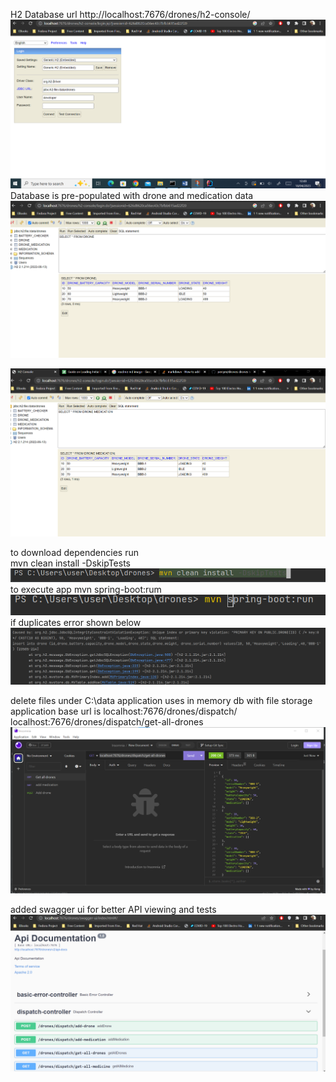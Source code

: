 H2 Database url
http://localhost:7676/drones/h2-console/
![img_5.png](img_5.png)
Database is pre-populated with drone and medication data  
![img_7.png](img_7.png)

![img_8.png](img_8.png)

to download dependencies run   
mvn clean install -DskipTests
![img_1.png](img_1.png)
to execute app
mvn spring-boot:rum
![img_2.png](img_2.png)
if duplicates error shown below
![img_3.png](img_3.png)

delete files under
C:\data
application uses in memory db with file storage
application base url is
localhost:7676/drones/dispatch/
localhost:7676/drones/dispatch/get-all-drones
![img_4.png](img_4.png)

added swagger ui for better API viewing and tests
![img_9.png](img_9.png)


